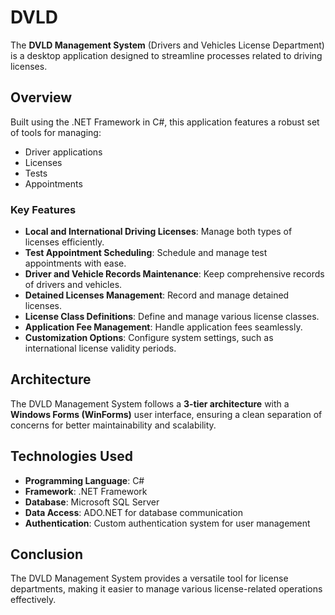 # DVLD

The **DVLD Management System** (Drivers and Vehicles License Department) is a desktop application designed to streamline processes related to driving licenses.

## Overview

Built using the .NET Framework in C#, this application features a robust set of tools for managing:

- Driver applications
- Licenses
- Tests
- Appointments

### Key Features

- **Local and International Driving Licenses**: Manage both types of licenses efficiently.
- **Test Appointment Scheduling**: Schedule and manage test appointments with ease.
- **Driver and Vehicle Records Maintenance**: Keep comprehensive records of drivers and vehicles.
- **Detained Licenses Management**: Record and manage detained licenses.
- **License Class Definitions**: Define and manage various license classes.
- **Application Fee Management**: Handle application fees seamlessly.
- **Customization Options**: Configure system settings, such as international license validity periods.

## Architecture

The DVLD Management System follows a **3-tier architecture** with a **Windows Forms (WinForms)** user interface, ensuring a clean separation of concerns for better maintainability and scalability.

## Technologies Used

- **Programming Language**: C#
- **Framework**: .NET Framework
- **Database**: Microsoft SQL Server
- **Data Access**: ADO.NET for database communication
- **Authentication**: Custom authentication system for user management

## Conclusion

The DVLD Management System provides a versatile tool for license departments, making it easier to manage various license-related operations effectively. 
